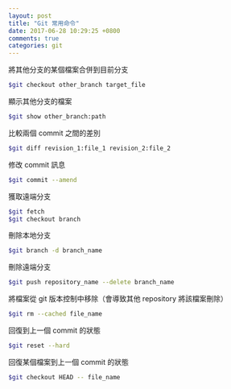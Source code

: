 ```yaml
---
layout: post
title: "Git 常用命令"
date: 2017-06-28 10:29:25 +0800
comments: true
categories: git 
---
```

將其他分支的某個檔案合併到目前分支
```bash
$git checkout other_branch target_file
```
顯示其他分支的檔案
```bash
$git show other_branch:path
```
比較兩個 commit 之間的差別
```bash
$git diff revision_1:file_1 revision_2:file_2
```
修改 commit 訊息
```bash
$git commit --amend
```
獲取遠端分支
```bash
$git fetch
$git checkout branch
```
刪除本地分支
```bash
$git branch -d branch_name
```
刪除遠端分支
```bash
$git push repository_name --delete branch_name
```
將檔案從 git 版本控制中移除（會導致其他 repository 將該檔案刪除）
```bash
$git rm --cached file_name
```
回復到上一個 commit 的狀態
```bash
$git reset --hard
```
回復某個檔案到上一個 commit 的狀態
```bash
$git checkout HEAD -- file_name
```

